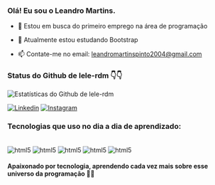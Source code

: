 ### Olá! Eu sou o Leandro Martins. 

- 🔭 Estou em busca do primeiro emprego na área de programação
  
- 🌱 Atualmente estou estudando Bootstrap
  
- 📫 Contate-me no email: leandromartinspinto2004@gmail.com

### Status do Github de lele-rdm 👇👇
![Estatísticas do Github de lele-rdm](https://github-readme-stats.vercel.app/api?username=lele-rdm&show_icons=true&theme=radical)

[![Linkedin](https://img.shields.io/badge/LinkedIn-0077B5?style=for-the-badge&logo=linkedin&logoColor=white)](https://www.linkedin.com/in/leandromartinspinto/)
[![Instagram](https://img.shields.io/badge/Instagram-E4405F?style=for-the-badge&logo=instagram&logoColor=white)](https://www.instagram.com/lele__rdm/)

### Tecnologias que uso no dia a dia de aprendizado:

<div style="display: inline_block"><br/>
  <img align="center" alt="html5"src="https://img.shields.io/badge/HTML5-E34F26?style=for-the-badge&logo=html5&logoColor=white" />
  <img align="center" alt="html5"src="https://img.shields.io/badge/CSS3-1572B6?style=for-the-badge&logo=css3&logoColor=white" />
  <img align="center" alt="html5"src="https://img.shields.io/badge/JavaScript-F7DF1E?style=for-the-badge&logo=javascript&logoColor=black" />
  <img align="center" alt="html5"src="https://img.shields.io/badge/Bootstrap-563D7C?style=for-the-badge&logo=bootstrap&logoColor=white" />
  <img align="center" alt="html5"src="https://img.shields.io/badge/Python-14354C?style=for-the-badge&logo=python&logoColor=white" />
</div>

#### Apaixonado por tecnologia, aprendendo cada vez mais sobre esse universo da programação 👨‍💻
